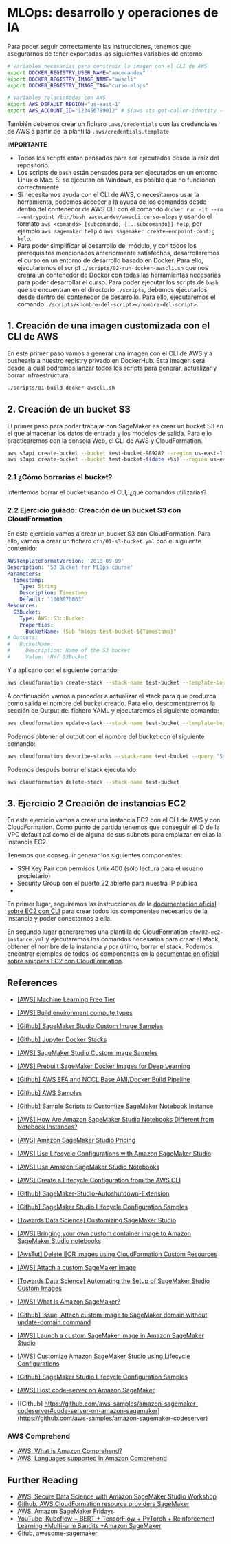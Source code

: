 # MLOps: desarrollo y operaciones de IA

Para poder seguir correctamente las instrucciones, tenemos que asegurarnos de tener exportadas las siguientes variables de entorno:

```bash
# Variables necesarias para construir la imagen con el CLI de AWS
export DOCKER_REGISTRY_USER_NAME="aacecandev"
export DOCKER_REGISTRY_IMAGE_NAME="awscli"
export DOCKER_REGISTRY_IMAGE_TAG="curso-mlops"

# Variables relacionadas con AWS
export AWS_DEFAULT_REGION="us-east-1"
export AWS_ACCOUNT_ID="123456789012" # $(aws sts get-caller-identity --query Account --output text)

```

También debemos crear un fichero `.aws/credentials` con las credenciales de AWS a partir de la plantilla `.aws/credentials.template`

**IMPORTANTE**

- Todos los scripts están pensados para ser ejecutados desde la raíz del repositorio.
- Los scripts de `bash` están pensados para ser ejecutados en un entorno Linux o Mac. Si se ejecutan en Windows, es posible que no funcionen correctamente.
- Si necesitamos ayuda con el CLI de AWS, o necesitamos usar la herramienta, podemos acceder a la ayuda de los comandos desde dentro del contenedor de AWS CLI con el comando `docker run -it --rm --entrypoint /bin/bash aacecandev/awscli:curso-mlops` y usando el formato `aws <comando> [subcomando, [...subcomando]] help`, por ejemplo `aws sagemaker help` o `aws sagemaker create-endpoint-config help`.
- Para poder simplificar el desarrollo del módulo, y con todos los prerequisitos mencionados anteriormente satisfechos, desarrollaremos el curso en un entorno de desarrollo basado en Docker. Para ello, ejecutaremos el script `./scripts/02-run-docker-awscli.sh` que nos creará un contenedor de Docker con todas las herramientas necesarias para poder desarrollar el curso. Para poder ejecutar los scripts de `bash` que se encuentran en el directorio `./scripts`, debemos ejecutarlos desde dentro del contenedor de desarrollo. Para ello, ejecutaremos el comando `./scripts/<nombre-del-script></nombre-del-script>`.

## 1. Creación de una imagen customizada con el CLI de AWS

En este primer paso vamos a generar una imagen con el CLI de AWS y a pushearla a nuestro registry privado en DockerHub. Esta imagen será desde la cual podremos lanzar todos los scripts para generar, actualizar y borrar infraestructura.

```bash
./scripts/01-build-docker-awscli.sh
```

## 2. Creación de un bucket S3

El primer paso para poder trabajar con SageMaker es crear un bucket S3 en el que almacenar los datos de entrada y los modelos de salida. Para ello practicaremos con la consola Web, el CLI de AWS y CloudFormation.

```bash
aws s3api create-bucket --bucket test-bucket-989282 --region us-east-1 # No funciona!
aws s3api create-bucket --bucket test-bucket-$(date +%s) --region us-east-1
```

### 2.1 ¿Cómo borrarías el bucket?

Intentemos borrar el bucket usando el CLI, ¿qué comandos utilizarías?

### 2.2 Ejercicio guiado: Creación de un bucket S3 con CloudFormation

En este ejercicio vamos a crear un bucket S3 con CloudFormation. Para ello, vamos a crear un fichero `cfn/01-s3-bucket.yml` con el siguiente contenido:

```yaml
AWSTemplateFormatVersion: '2010-09-09'
Description: 'S3 Bucket for MLOps course'
Parameters:
  Timestamp:
    Type: String
    Description: Timestamp
    Default: "1668970863"
Resources:
  S3Bucket:
    Type: AWS::S3::Bucket
    Properties:
      BucketName: !Sub "mlops-test-bucket-${Timestamp}"
# Outputs:
#   BucketName:
#     Description: Name of the S3 bucket
#     Value: !Ref S3Bucket
```

Y a aplicarlo con el siguiente comando:

```bash
aws cloudformation create-stack --stack-name test-bucket --template-body "file:///cfn/01-create-s3-bucket.yaml" --parameters "ParameterKey=Timestamp,ParameterValue=$(date +'%s')"
```

A continuación vamos a proceder a actualizar el stack para que produzca como salida el nombre del bucket creado. Para ello, descomentaremos la sección de Output del fichero YAML y ejecutaremos el siguiente comando:

```bash
aws cloudformation update-stack --stack-name test-bucket --template-body "file:///cfn/01-create-s3-bucket.yaml" --parameters "ParameterKey=Timestamp,ParameterValue=$(date +'%s')"
```

Podemos obtener el output con el nombre del bucket con el siguiente comando:

```bash
aws cloudformation describe-stacks --stack-name test-bucket --query "Stacks[0].Outputs[0].OutputValue" --output text
```

Podemos después borrar el stack ejecutando:

```bash
aws cloudformation delete-stack --stack-name test-bucket
```

## 3. Ejercicio 2 Creación de instancias EC2

En este ejercicio vamos a crear una instancia EC2 con el CLI de AWS y con CloudFormation. Como punto de partida tenemos que conseguir el ID de la VPC default así como el de alguna de sus subnets para emplazar en ellas la instancia EC2.

Tenemos que conseguir generar los siguientes componentes:

- SSH Key Pair con permisos Unix 400 (sólo lectura para el usuario propietario)
- Security Group con el puerto 22 abierto para nuestra IP pública
-


En primer lugar, seguiremos las instrucciones de la [documentación oficial sobre EC2 con CLI](https://docs.aws.amazon.com/cli/latest/userguide/cli-services-ec2.html) para crear todos los componentes necesarios de la instancia y poder conectarnos a ella.

En segundo lugar generaremos una plantilla de CloudFormation `cfn/02-ec2-instance.yml` y ejecutaremos los comandos necesarios para crear el stack, obtener el nombre de la instancia y por último, borrar el stack. Podemos encontrar ejemplos de todos los componentes en la [documentación oficial sobre snippets EC2 con CloudFormation](https://docs.aws.amazon.com/AWSCloudFormation/latest/UserGuide/quickref-ec2.html).





## References

- [[AWS] Machine Learning Free Tier](https://aws.amazon.com/free/?all-free-tier.sort-by=item.additionalFields.SortRank&all-free-tier.sort-order=asc&awsf.Free%20Tier%20Types=*all&awsf.Free%20Tier%20Categories=categories%23ai-ml)

- [[AWS] Build environment compute types](https://docs.aws.amazon.com/codebuild/latest/userguide/build-env-ref-compute-types.html)
- [[Github] SageMaker Studio Custom Image Samples](https://github.com/aws-samples/sagemaker-studio-custom-image-samples)
- [[Github] Jupyter Docker Stacks](https://github.com/jupyter/docker-stacks)
- [[AWS] SageMaker Studio Custom Image Samples](https://github.com/aws-samples/sagemaker-studio-custom-image-samples)
- [[AWS] Prebuilt SageMaker Docker Images for Deep Learning](https://docs.aws.amazon.com/sagemaker/latest/dg/pre-built-containers-frameworks-deep-learning.html)
- [[Github] AWS EFA and NCCL Base AMI/Docker Build Pipeline](https://github.com/aws-samples/aws-efa-nccl-baseami-pipeline)
- [[Github] AWS Samples](https://github.com/aws-samples)
- [[Github] Sample Scripts to Customize SageMaker Notebook Instance](https://github.com/aws-samples/amazon-sagemaker-notebook-instance-customization)
- [[AWS] How Are Amazon SageMaker Studio Notebooks Different from Notebook Instances?](https://docs.aws.amazon.com/sagemaker/latest/dg/notebooks-comparison.html)
- [[AWS] Amazon SageMaker Studio Pricing](https://docs.aws.amazon.com/sagemaker/latest/dg/studio-pricing.html)
- [[AWS] Use Lifecycle Configurations with Amazon SageMaker Studio](https://docs.aws.amazon.com/sagemaker/latest/dg/studio-lcc.html)
- [[AWS] Use Amazon SageMaker Studio Notebooks](https://docs.aws.amazon.com/sagemaker/latest/dg/notebooks.html)
- [[AWS] Create a Lifecycle Configuration from the AWS CLI](https://docs.aws.amazon.com/sagemaker/latest/dg/studio-lcc-create-cli.html)
- [[Github] SageMaker-Studio-Autoshutdown-Extension](https://github.com/aws-samples/sagemaker-studio-auto-shutdown-extension)
- [[Github] SageMaker Studio Lifecycle Configuration Samples](https://github.com/aws-samples/sagemaker-studio-lifecycle-config-**examples**)
- [[Towards Data Science] Customizing SageMaker Studio](https://towardsdatascience.com/run-setup-scripts-automatically-on-sagemaker-studio-15222b9d2f8c)
- [[AWS] Bringing your own custom container image to Amazon SageMaker Studio notebooks](https://aws.amazon.com/blogs/machine-learning/bringing-your-own-custom-container-image-to-amazon-sagemaker-studio-notebooks/)
- [[AwsTut] Delete ECR images using CloudFormation Custom Resources](https://awstut.com/en/2022/08/27/delete-ecr-images-using-cloudformation-custom-resources-en/)
- [[AWS] Attach a custom SageMaker image](https://docs.aws.amazon.com/sagemaker/latest/dg/studio-byoi-attach.html)
- [[Towards Data Science] Automating the Setup of SageMaker Studio Custom Images](https://towardsdatascience.com/automating-the-setup-of-sagemaker-studio-custom-images-4a3433fd7148)
- [[AWS] What Is Amazon SageMaker?](https://docs.aws.amazon.com/sagemaker/latest/dg/whatis.html)
- [[Github] Issue, Attach custom image to SageMaker domain without update-domain command](https://github.com/aws/aws-sdk/issues/367)
- [[AWS] Launch a custom SageMaker image in Amazon SageMaker Studio](https://docs.aws.amazon.com/sagemaker/latest/dg/studio-byoi-launch.html)
- [[AWS] Customize Amazon SageMaker Studio using Lifecycle Configurations](https://aws.amazon.com/blogs/machine-learning/customize-amazon-sagemaker-studio-using-lifecycle-configurations/)
- [[Github] SageMaker Studio Lifecycle Configuration Samples](https://github.com/aws-samples/sagemaker-studio-lifecycle-config-examples#sagemaker-studio-lifecycle-configuration-samples)
- [[AWS] Host code-server on Amazon SageMaker](https://aws.amazon.com/blogs/machine-learning/host-code-server-on-amazon-sagemaker/)
- [[Github] https://github.com/aws-samples/amazon-sagemaker-codeserver#code-server-on-amazon-sagemaker](https://github.com/aws-samples/amazon-sagemaker-codeserver)

### AWS Comprehend

- [AWS, What is Amazon Comprehend?](https://docs.aws.amazon.com/comprehend/latest/dg/what-is.html)
- [AWS, Languages supported in Amazon Comprehend](https://docs.aws.amazon.com/comprehend/latest/dg/supported-languages.html)


## Further Reading

- [AWS, Secure Data Science with Amazon SageMaker Studio Workshop](https://catalog.us-east-1.prod.workshops.aws/workshops/c882cd42-8ec8-4112-9469-9fab33471e85/en-US)
- [Github, AWS CloudFormation resource providers SageMaker](https://github.com/aws-cloudformation/aws-cloudformation-resource-providers-sagemaker)
- [AWS, Amazon SageMaker Fridays](https://pages.awscloud.com/SageMakerFridays)
- [YouTube, Kubeflow + BERT + TensorFlow + PyTorch + Reinforcement Learning +Multi-arm Bandits +Amazon SageMaker](https://www.youtube.com/watch?v=9_SWaKdZhEM)
- [Gitub, awesome-sagemaker](https://github.com/aws-samples/awesome-sagemaker)
